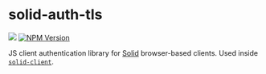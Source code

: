 # solid-auth-tls
[![](https://img.shields.io/badge/project-Solid-7C4DFF.svg?style=flat)](https://github.com/solid/solid)
[![NPM Version](https://img.shields.io/npm/v/solid-auth-tls.svg?style=flat)](https://npm.im/solid-auth-tls)

JS client authentication library for [Solid](https://github.com/solid/solid) 
browser-based clients. Used inside
[`solid-client`](https://github.com/solid/solid-client).
